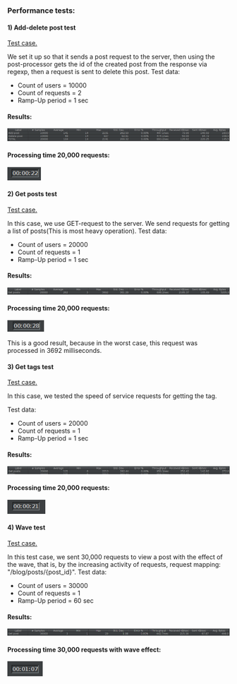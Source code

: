 ### Performance tests:
#### 1) Add-delete post test

[Test case.](../performanceTests/add_delete_post.jmx)

We set it up so that it sends a post request to the server, then using the post-processor gets the id of the created post from the response via regexp, then a request is sent to delete this post.
Test data:
* Count of users = 10000
* Count of requests = 2
* Ramp-Up period = 1 sec
#### Results:
![image](images/resultsTestAddDeletePost.png)
#### Processing time 20,000 requests: 
![image](images/durationOfAddDeletePostsTest.png)

#### 2) Get posts test

[Test case.](../performanceTests/get_posts.jmx)

In this case, we use GET-request to the server. We send requests for getting a list of posts(This is most heavy operation).
Test data:
* Count of users = 20000
* Count of requests = 1
* Ramp-Up period = 1 sec
#### Results:
![image](images/resultTestGetPosts.png)
#### Processing time 20,000 requests: 
![image](images/durationOfGetPostsTest.png)

This is a good result, because in the worst case, this request was processed in 3692 milliseconds.

#### 3) Get tags test

[Test case.](../performanceTests/get_tags.jmx)

In this case, we tested the speed of service requests for getting the tag. 

Test data:
* Count of users = 20000
* Count of requests = 1
* Ramp-Up period = 1 sec
#### Results:
![image](images/resultTestGetTags.png)
#### Processing time 20,000 requests: 
![image](images/durationOfGetTagsTest.png)

#### 4) Wave test

[Test case.](../performanceTests/wave_test_posts.jmx)

In this test case, we sent 30,000 requests to view a post with the effect of the wave, that is, by the increasing activity of requests, request mapping: "/blog/posts/{post_id}".
Test data:
* Count of users = 30000
* Count of requests = 1
* Ramp-Up period = 60 sec

#### Results:
![image](images/resultWaveTestGetPost.png)
#### Processing time 30,000 requests with wave effect: 
![image](images/durationOfWaveTestGetPost.png)